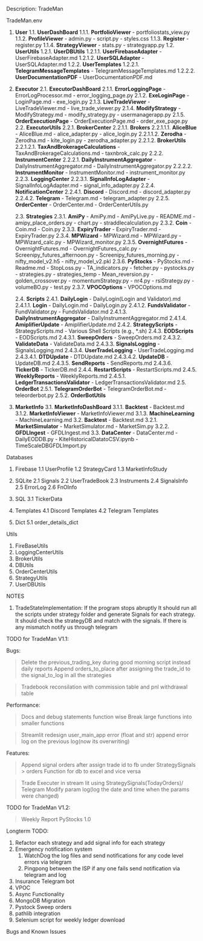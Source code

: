 Description: TradeMan

TradeMan.env

1. **User**
   1.1. **UserDashBoard**
   1.1.1. **PortfolioViewer** - portfoliostats_view.py
   1.1.2. **ProfileViewer** - admin.py - script.py - styles.css
   1.1.3. **Register** - register.py
   1.1.4. **StrategyViewer** - stats.py - strategyapp.py
   1.2. **UserUtils**
   1.2.1. **UserDBUtils**
   1.2.1.1. **UserFirebaseAdapter** - UserFirebaseAdapter.md
   1.2.1.2. **UserSQLAdapter** - UserSQLAdapter.md
   1.2.2. **UserTemplates**
   1.2.2.1. **TelegramMessageTemplates** - TelegramMessageTemplates.md
   1.2.2.2. **UserDocumentationPDF** - UserDocumentationPDF.md

2. **Executor**
   2.1. **ExecutorDashBoard**
   2.1.1. **ErrorLoggingPage** - ErrorLogProcessor.md - error_logging_page.py
   2.1.2. **ExeLoginPage** - LoginPage.md - exe_login.py
   2.1.3. **LiveTradeViewer** - LiveTradeViewer.md - live_trade_viewer.py
   2.1.4. **ModifyStrategy** - ModifyStrategy.md - modify_strategy.py - usermanagerapp.py
   2.1.5. **OrderExecutionPage** - OrderExecutionPage.md - order_exe_page.py
   2.2. **ExecutorUtils**
   2.2.1. **BrokerCenter**
   2.2.1.1. **Brokers**
   2.2.1.1.1. **AliceBlue** - AliceBlue.md - alice_adapter.py - alice_login.py
   2.2.1.1.2. **Zerodha** - Zerodha.md - kite_login.py - zerodha_adapter.py
   2.2.1.2. **BrokerUtils**
   2.2.1.2.1. **TaxAndBrokerageCalculations** - TaxAndBrokerageCalculations.md - taxnbrok_calc.py
   2.2.2. **InstrumentCenter**
   2.2.2.1. **DailyInstrumentAggregator** - DailyInstrumentAggregator.md - DailyInstrumentAggregator.py
   2.2.2.2. **InstrumentMonitor** - InstrumentMonitor.md - instrument_monitor.py
   2.2.3. **LoggingCenter**
   2.2.3.1. **SignalInfoLogAdapter** - SignalInfoLogAdapter.md - signal_info_adapter.py
   2.2.4. **NotificationCenter**
   2.2.4.1. **Discord** - Discord.md - discord_adapter.py
   2.2.4.2. **Telegram** - Telegram.md - telegram_adapter.py
   2.2.5. **OrderCenter** - OrderCenter.md - OrderCenterUtils.py

   2.3. **Strategies**
   2.3.1. **AmiPy** - AmiPy.md - AmiPyLive.py - README.md - amipy_place_orders.py - chart.py - straddlecalculation.py
   2.3.2. **Coin** - Coin.md - Coin.py
   2.3.3. **ExpiryTrader** - ExpiryTrader.md - ExpiryTrader.py
   2.3.4. **MPWizard** - MPWizard.md - MPWizard.py - MPWizard_calc.py - MPWizard_monitor.py
   2.3.5. **OvernightFutures** - OvernightFutures.md - OvernightFutures_calc.py - Screenipy_futures_afternoon.py - Screenipy_futures_morning.py - nifty_model_v2.h5 - nifty_model_v2.pkl
   2.3.6. **PyStocks** - PyStocks.md - Readme.md - StopLoss.py - TA_indicators.py - fetcher.py - pystocks.py - strategies.py - strategies_temp - Mean_reversion.py - golden_crossover.py - momentumStrategy.py - nr4.py - rsiStrategy.py - volumeBO.py - test.py
   2.3.7. **VPOCOptions** - VPOCOptions.md

   2.4. **Scripts**
   2.4.1. **DailyLogin** - DailyLogin(Login and Validator).md
   2.4.1.1. **Login** - DailyLogin.md - DailyLogin.py
   2.4.1.2. **FundsValidator** - FundValidator.py - FundsValidator.md
   2.4.1.3. **DailyInstrumentAggregator** - DailyInstrumentAggregator.md
   2.4.1.4. **AmiplifierUpdate** - AmiplifierUpdate.md
   2.4.2. **StrategyScripts** - StrategyScripts.md - Various Shell Scripts (e.g., \*.sh)
   2.4.3. **EODScripts** - EODScripts.md
   2.4.3.1. **SweepOrders** - SweepOrders.md
   2.4.3.2. **ValidateData** - ValidateData.md
   2.4.3.3. **SignalsLogging** - SignalsLogging.md
   2.4.3.4. **UserTradeLogging** - UserTradeLogging.md
   2.4.3.4.1. **DTDUpdate** - DTDUpdate.md
   2.4.3.4.2. **UpdateDB** - UpdateDB.md
   2.4.3.5. **SendReports** - SendReports.md
   2.4.3.6. **TickerDB** - TickerDB.md
   2.4.4. **RestartScripts** - RestartScripts.md
   2.4.5. **WeeklyReports** - WeeklyReports.md
   2.4.5.1. **LedgerTransactionsValidator** - LedgerTransactionsValidator.md
   2.5. **OrderBot**
   2.5.1. **TelegramOrderBot** - TelegramOrderBot.md - teleorderbot.py
   2.5.2. **OrderBotUtils**

3. **MarketInfo**
   3.1. **MarketInfoDashBoard**
   3.1.1. **Backtest** - Backtest.md
   3.1.2. **MarketInfoViewer** - MarketInfoViewer.md
   3.1.3. **MachineLearning** - MachineLearning.md
   3.2. **Backtest** - Backtest.md
   3.2.1. **MarketSimulator** - MarketSimulator.md - MarketSim.py
   3.2.2. **GFDLIngest** - GFDLIngest.md
   3.3. **DataCenter** - DataCenter.md - DailyEODDB.py - KiteHistoricalDatatoCSV.ipynb - TimeScaleDBGFDLImport.py

Databases

1. Firebase
   1.1 UserProfile
   1.2 StrategyCard
   1.3 MarketInfoStudy

2. SQLite
   2.1 Signals
   2.2 UserTradeBook
   2.3 Instruments
   2.4 SignalsInfo
   2.5 ErrorLog
   2.6 FnOInfo

3. SQL
   3.1 TickerData

4. Templates
   4.1 Discord Templates
   4.2 Telegram Templates
5. Dict
   5.1 order_details_dict

Utils

1. FireBaseUtils
2. LoggingCenterUtils
3. BrokerUtils
4. DBUtils
5. OrderCenterUtils
6. StrategyUtils
7. UserDBUtils

NOTES

1. TradeStateImplementation: If the program stops abruptly It should run all the scripts under strategy folder and generate Signals for each strategy. It should check the strategyDB and match with the signals. If there is any mismatch notify us through telegram


TODO for TradeMan V1.1:

Bugs:
> Delete the previous_trading_key during good morning script instead daily reports
> Append orders_to_place after assigning the trade_id to the signal_to_log in all the strategies


> Tradebook reconsilation with commission table and pnl withdrawal table


Performance:
> Docs and debug statements function wise
> Break large functions into smaller functions


> Streamlit redesign
> user_main_app error (float and str)
> append error log on the previous log(now its overwriting)


Features:
> Append signal orders after assign trade id to fb under StrategySignals > orders
> Function for db to excel and vice versa


> Trade Executer in stream lit using StrategySignals(TodayOrders)/ Telegram
> Modify param log(log the date and time when the params were changed)


TODO for TradeMan V1.2:

> Weekly Report
> PyStocks 1.0


Longterm TODO:

1. Refactor each strategy and add signal info for each strategy
2. Emergency notification system
   1. WatchDog the log files and send notifications for any code level errors via telegram
   2. Pingpong between the ISP if any one fails send notification via telegram and log
3. Insurance Telegram bot
4. VPOC
5. Async Functionality
6. MongoDB Migration
7. Pystock Sweep orders
8. pathlib integration
9. Selenium script for weekly ledger download

Bugs and Known Issues



